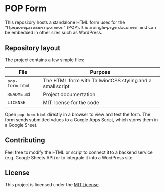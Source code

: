 # POP Form

This repository hosts a standalone HTML form used for the "Предоперативен протокол" (POP). It is a single‑page document and can be embedded in other sites such as WordPress.

## Repository layout

The project contains a few simple files:

| File            | Purpose                                                   |
|-----------------|-----------------------------------------------------------|
| `pop-form.html` | The HTML form with TailwindCSS styling and a small script |
| `README.md`     | Project documentation                                     |
| `LICENSE`       | MIT license for the code                                   |

Open `pop-form.html` directly in a browser to view and test the form. The form
sends submitted values to a Google Apps Script, which stores them in a Google
Sheet.

## Contributing

Feel free to modify the HTML or script to connect it to a backend service (e.g. Google Sheets API) or to integrate it into a WordPress site.

## License

This project is licensed under the [MIT License](LICENSE).
